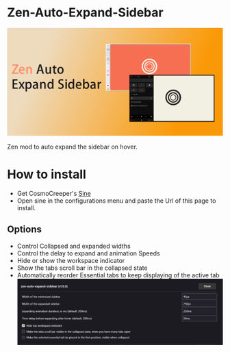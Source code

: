 # Zen-Auto-Expand-Sidebar
![](./Auto-Expand-Banner.png)

Zen mod to auto expand the sidebar on hover.

# How to install

- Get CosmoCreeper's [Sine](https://github.com/CosmoCreeper/Sine)
- Open sine in the configurations menu and paste the Url of this page to install.

## Options

- Control Collapsed and expanded widths
- Control the delay to expand and animation Speeds
- Hide or show the workspace indicator
- Show the tabs scroll bar in the collapsed state
- Automatically reorder Essential tabs to keep displaying of the active tab
![](./Autoexpand_Options.png)
